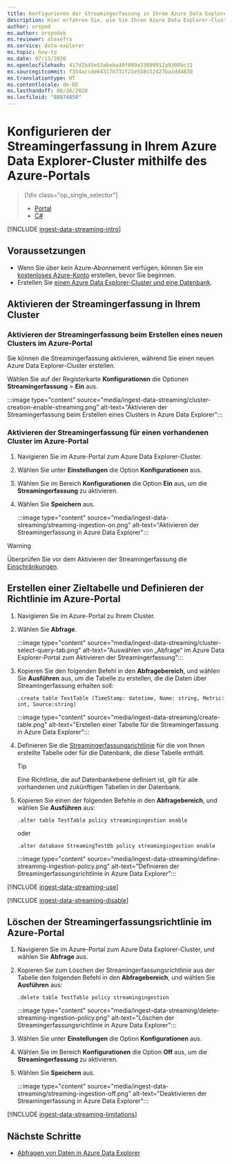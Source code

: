 ```yaml
---
title: Konfigurieren der Streamingerfassung in Ihrem Azure Data Explorer-Cluster mithilfe des Azure-Portals
description: Hier erfahren Sie, wie Sie Ihren Azure Data Explorer-Cluster konfigurieren und mit dem Laden von Daten mit der Streamingerfassung mithilfe des Azure-Portals beginnen.
author: orspod
ms.author: orspodek
ms.reviewer: alexefro
ms.service: data-explorer
ms.topic: how-to
ms.date: 07/13/2020
ms.openlocfilehash: 417d2b45e53abeba40f099a33880912a9300bc31
ms.sourcegitcommit: f354accde64317b731f21e558c52427ba1dd4830
ms.translationtype: HT
ms.contentlocale: de-DE
ms.lasthandoff: 08/26/2020
ms.locfileid: "88874850"
---
```

# <a name="configure-streaming-ingestion-on-your-azure-data-explorer-cluster-using-the-azure-portal"></a>Konfigurieren der Streamingerfassung in Ihrem Azure Data Explorer-Cluster mithilfe des Azure-Portals

> [!div class="op_single_selector"]
> * [Portal](ingest-data-streaming.md)
> * [C#](ingest-data-streaming-csharp.md)

[!INCLUDE [ingest-data-streaming-intro](includes/ingest-data-streaming-intro.md)]

## <a name="prerequisites"></a>Voraussetzungen

* Wenn Sie über kein Azure-Abonnement verfügen, können Sie ein [kostenloses Azure-Konto](https://azure.microsoft.com/free/) erstellen, bevor Sie beginnen.
* Erstellen Sie [einen Azure Data Explorer-Cluster und eine Datenbank](create-cluster-database-portal.md).

## <a name="enable-streaming-ingestion-on-your-cluster"></a>Aktivieren der Streamingerfassung in Ihrem Cluster

### <a name="enable-streaming-ingestion-while-creating-a-new-cluster-in-the-azure-portal"></a>Aktivieren der Streamingerfassung beim Erstellen eines neuen Clusters im Azure-Portal

Sie können die Streamingerfassung aktivieren, während Sie einen neuen Azure Data Explorer-Cluster erstellen. 

Wählen Sie auf der Registerkarte **Konfigurationen** die Optionen **Streamingerfassung** > **Ein** aus.

:::image type="content" source="media/ingest-data-streaming/cluster-creation-enable-streaming.png" alt-text="Aktivieren der Streamingerfassung beim Erstellen eines Clusters in Azure Data Explorer":::

### <a name="enable-streaming-ingestion-on-an-existing-cluster-in-the-azure-portal"></a>Aktivieren der Streamingerfassung für einen vorhandenen Cluster im Azure-Portal

1. Navigieren Sie im Azure-Portal zum Azure Data Explorer-Cluster. 
1. Wählen Sie unter **Einstellungen** die Option **Konfigurationen** aus. 
1. Wählen Sie im Bereich **Konfigurationen** die Option **Ein** aus, um die **Streamingerfassung** zu aktivieren.
1. Wählen Sie **Speichern** aus.

    :::image type="content" source="media/ingest-data-streaming/streaming-ingestion-on.png" alt-text="Aktivieren der Streamingerfassung in Azure Data Explorer":::

> [!WARNING]
> Überprüfen Sie vor dem Aktivieren der Streamingerfassung die [Einschränkungen](#limitations).

## <a name="create-a-target-table-and-define-the-policy-in-the-azure-portal"></a>Erstellen einer Zieltabelle und Definieren der Richtlinie im Azure-Portal

1. Navigieren Sie im Azure-Portal zu Ihrem Cluster.
1. Wählen Sie **Abfrage**.

    :::image type="content" source="media/ingest-data-streaming/cluster-select-query-tab.png" alt-text="Auswählen von „Abfrage“ im Azure Data Explorer-Portal zum Aktivieren der Streamingerfassung":::

1. Kopieren Sie den folgenden Befehl in den **Abfragebereich**, und wählen Sie **Ausführen** aus, um die Tabelle zu erstellen, die die Daten über Streamingerfassung erhalten soll:

    ```Kusto
    .create table TestTable (TimeStamp: datetime, Name: string, Metric: int, Source:string)
    ```

    :::image type="content" source="media/ingest-data-streaming/create-table.png" alt-text="Erstellen einer Tabelle für die Streamingerfassung in Azure Data Explorer":::

1. Definieren Sie die [Streamingerfassungsrichtlinie](kusto/management/streamingingestionpolicy.md) für die von Ihnen erstellte Tabelle oder für die Datenbank, die diese Tabelle enthält. 
 
    > [!TIP]
    > Eine Richtlinie, die auf Datenbankebene definiert ist, gilt für alle vorhandenen und zukünftigen Tabellen in der Datenbank. 
    
1. Kopieren Sie einen der folgenden Befehle in den **Abfragebereich**, und wählen Sie **Ausführen** aus:

    ```kusto
    .alter table TestTable policy streamingingestion enable
    ```

    oder

    ```kusto
    .alter database StreamingTestDb policy streamingingestion enable
    ```

    :::image type="content" source="media/ingest-data-streaming/define-streaming-ingestion-policy.png" alt-text="Definieren der Streamingerfassungsrichtlinie in Azure Data Explorer":::

[!INCLUDE [ingest-data-streaming-use](includes/ingest-data-streaming-types.md)]

[!INCLUDE [ingest-data-streaming-disable](includes/ingest-data-streaming-disable.md)]

## <a name="drop-the-streaming-ingestion-policy-in-the-azure-portal"></a>Löschen der Streamingerfassungsrichtlinie im Azure-Portal

1. Navigieren Sie im Azure-Portal zum Azure Data Explorer-Cluster, und wählen Sie **Abfrage** aus. 
1. Kopieren Sie zum Löschen der Streamingerfassungsrichtlinie aus der Tabelle den folgenden Befehl in den **Abfragebereich**, und wählen Sie **Ausführen** aus:

    ```Kusto
    .delete table TestTable policy streamingingestion 
    ```

    :::image type="content" source="media/ingest-data-streaming/delete-streaming-ingestion-policy.png" alt-text="Löschen der Streamingerfassungsrichtlinie in Azure Data Explorer":::

1. Wählen Sie unter **Einstellungen** die Option **Konfigurationen** aus.
1. Wählen Sie im Bereich **Konfigurationen** die Option **Off** aus, um die **Streamingerfassung** zu aktivieren.
1. Wählen Sie **Speichern** aus.

    :::image type="content" source="media/ingest-data-streaming/streaming-ingestion-off.png" alt-text="Deaktivieren der Streamingerfassung in Azure Data Explorer":::

[!INCLUDE [ingest-data-streaming-limitations](includes/ingest-data-streaming-limitations.md)]

## <a name="next-steps"></a>Nächste Schritte

* [Abfragen von Daten in Azure Data Explorer](web-query-data.md)
